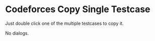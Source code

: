 # Codeforces Copy Single Testcase

Just double click one of the multiple testcases to copy it.

No dialogs.

